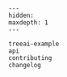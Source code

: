 ```{toctree}
---
hidden:
maxdepth: 1
---

treeai-example
api
contributing
changelog
```

```{include} ../README.md
```
